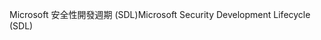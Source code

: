 <span data-ttu-id="07d7a-101">Microsoft 安全性開發週期 (SDL)</span><span class="sxs-lookup"><span data-stu-id="07d7a-101">Microsoft Security Development Lifecycle (SDL)</span></span>